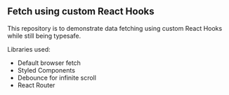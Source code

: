 ## Fetch using custom React Hooks

This repository is to demonstrate data fetching using custom React Hooks while still being typesafe.

Libraries used:

+ Default browser fetch
+ Styled Components
+ Debounce for infinite scroll
+ React Router
